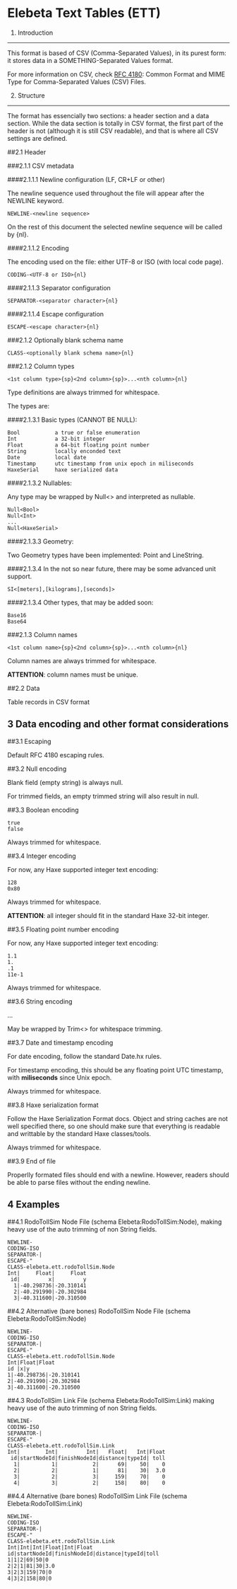 Elebeta Text Tables (ETT)
================================================================================

1. Introduction
--------------------------------------------------------------------------------

This format is based of CSV (Comma-Separated Values), in its purest form:
it stores data in a SOMETHING-Separated Values format.

For more information on CSV, check [RFC 4180](http://tools.ietf.org/html/rfc4180):
Common Format and MIME Type for Comma-Separated Values (CSV) Files.

2. Structure
--------------------------------------------------------------------------------

The format has essencially two sections: a header section and a data section.
While the data section is totally in CSV format, the first part of the header
is not (although it is still CSV readable), and that is where all CSV settings
are defined.

##2.1 Header

###2.1.1 CSV metadata

####2.1.1.1 Newline configuration (LF, CR+LF or other)

The newline sequence used throughout the file will appear
after the NEWLINE keyword.

```
NEWLINE-<newline sequence>
```

On the rest of this document the selected newline sequence
will be called by {nl}.

####2.1.1.2 Encoding

The encoding used on the file: either UTF-8 or ISO (with
local code page).

```
CODING-<UTF-8 or ISO>{nl}
```

####2.1.1.3 Separator configuration

```
SEPARATOR-<separator character>{nl}
```

####2.1.1.4 Escape configuration

```
ESCAPE-<escape character>{nl}
```

###2.1.2 Optionally blank schema name

```
CLASS-<optionally blank schema name>{nl}
```

###2.1.2 Column types

```
<1st column type>{sp}<2nd column>{sp}>...<nth column>{nl}
```

Type definitions are always trimmed for whitespace.

The types are:

####2.1.3.1 Basic types (CANNOT BE NULL):

```
Bool           a true or false enumeration
Int            a 32-bit integer
Float          a 64-bit floating point number
String         locally enconded text
Date           local date
Timestamp      utc timestamp from unix epoch in miliseconds
HaxeSerial     haxe serialized data
```

####2.1.3.2 Nullables:

Any type may be wrapped by Null<> and interpreted as
nullable.

```
Null<Bool>
Null<Int>
...
Null<HaxeSerial>
```

####2.1.3.3 Geometry:

Two Geometry types have been implemented: Point and LineString.

####2.1.3.4 In the not so near future, there may be some advanced unit
support.

```
SI<[meters],[kilograms],[seconds]>
```

####2.1.3.4 Other types, that may be added soon:

```
Base16
Base64
```

###2.1.3 Column names

```
<1st column name>{sp}<2nd column>{sp}>...<nth column>{nl}
```

Column names are always trimmed for whitespace.

**ATTENTION**: column names must be unique.

##2.2 Data

Table records in CSV format

3 Data encoding and other format considerations
--------------------------------------------------------------------------------

##3.1 Escaping

Default RFC 4180 escaping rules.

##3.2 Null encoding

Blank field (empty string) is always null.

For trimmed fields, an empty trimmed string will also result in null.

##3.3 Boolean encoding

```
true
false
```

Always trimmed for whitespace.

##3.4 Integer encoding

For now, any Haxe supported integer text encoding:

```
128
0x80
```

Always trimmed for whitespace.

**ATTENTION**: all integer should fit in the standard Haxe 32-bit integer.

##3.5 Floating point number encoding

For now, any Haxe supported integer text encoding:

```
1.1
1.
.1
11e-1
```

Always trimmed for whitespace.

##3.6 String encoding

...

May be wrapped by Trim<> for whitespace trimming.

##3.7 Date and timestamp encoding

For date encoding, follow the standard Date.hx rules.

For timestamp encoding, this should be any floating point UTC timestamp,
with **miliseconds** since Unix epoch.

Always trimmed for whitespace.

##3.8 Haxe serialization format

Follow the Haxe Serialization Format docs. Object and string caches are not
well specified there, so one should make sure that everything is readable
and writtable by the standard Haxe classes/tools.

Always trimmed for whitespace.

##3.9 End of file

Properlly formated files should end with a newline. However, readers should
be able to parse files without the ending newline.



4 Examples
--------------------------------------------------------------------------------

##4.1 RodoTollSim Node File (schema Elebeta:RodoTollSim:Node), making heavy use
 of the auto trimming of non String fields.

```
NEWLINE-
CODING-ISO
SEPARATOR-|
ESCAPE-"
CLASS-elebeta.ett.rodoTollSim.Node
Int|     Float|     Float
 id|         x|         y
  1|-40.298736|-20.310141
  2|-40.291990|-20.302984
  3|-40.311600|-20.310500
```

##4.2 Alternative (bare bones) RodoTollSim Node File (schema Elebeta:RodoTollSim:Node)

```
NEWLINE-
CODING-ISO
SEPARATOR-|
ESCAPE-"
CLASS-elebeta.ett.rodoTollSim.Node
Int|Float|Float
id |x|y
1|-40.298736|-20.310141
2|-40.291990|-20.302984
3|-40.311600|-20.310500
```

##4.3 RodoTollSim Link File (schema Elebeta:RodoTollSim:Link) making heavy use of
 the auto trimming of non String fields.

```
NEWLINE-
CODING-ISO
SEPARATOR-|
ESCAPE-"
CLASS-elebeta.ett.rodoTollSim.Link
Int|        Int|         Int|   Float|   Int|Float
 id|startNodeId|finishNodeId|distance|typeId| toll
  1|          1|           2|      69|    50|    0
  2|          2|           1|      81|    30|  3.0
  3|          2|           3|     159|    70|    0
  4|          3|           2|     158|    80|    0
```

##4.4 Alternative (bare bones) RodoTollSim Link File (schema Elebeta:RodoTollSim:Link)

```
NEWLINE-
CODING-ISO
SEPARATOR-|
ESCAPE-"
CLASS-elebeta.ett.rodoTollSim.Link
Int|Int|Int|Float|Int|Float
id|startNodeId|finishNodeId|distance|typeId|toll
1|1|2|69|50|0
2|2|1|81|30|3.0
3|2|3|159|70|0
4|3|2|158|80|0
```
